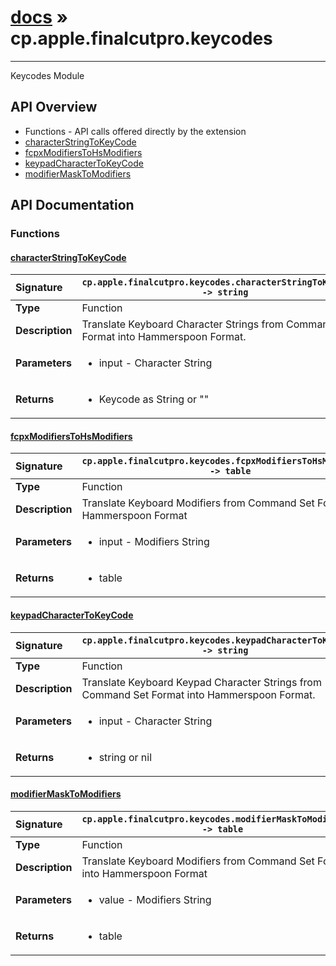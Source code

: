 # [docs](index.md) » cp.apple.finalcutpro.keycodes
---

Keycodes Module

## API Overview
* Functions - API calls offered directly by the extension
 * [characterStringToKeyCode](#characterstringtokeycode)
 * [fcpxModifiersToHsModifiers](#fcpxmodifierstohsmodifiers)
 * [keypadCharacterToKeyCode](#keypadcharactertokeycode)
 * [modifierMaskToModifiers](#modifiermasktomodifiers)

## API Documentation

### Functions

#### [characterStringToKeyCode](#characterstringtokeycode)
| <span style="float: left;">**Signature**</span> | <span style="float: left;">`cp.apple.finalcutpro.keycodes.characterStringToKeyCode() -> string` </span>                                                          |
| -----------------------------------------------------|---------------------------------------------------------------------------------------------------------|
| **Type**                                             | Function                                                                                         |
| **Description**                                      | Translate Keyboard Character Strings from Command Set Format into Hammerspoon Format.                                                                                         |
| **Parameters**                                       | <ul><li>input - Character String</li></ul> |
| **Returns**                                          | <ul><li>Keycode as String or ""</li></ul>          |

#### [fcpxModifiersToHsModifiers](#fcpxmodifierstohsmodifiers)
| <span style="float: left;">**Signature**</span> | <span style="float: left;">`cp.apple.finalcutpro.keycodes.fcpxModifiersToHsModifiers() -> table` </span>                                                          |
| -----------------------------------------------------|---------------------------------------------------------------------------------------------------------|
| **Type**                                             | Function                                                                                         |
| **Description**                                      | Translate Keyboard Modifiers from Command Set Format into Hammerspoon Format                                                                                         |
| **Parameters**                                       | <ul><li>input - Modifiers String</li></ul> |
| **Returns**                                          | <ul><li>table</li></ul>          |

#### [keypadCharacterToKeyCode](#keypadcharactertokeycode)
| <span style="float: left;">**Signature**</span> | <span style="float: left;">`cp.apple.finalcutpro.keycodes.keypadCharacterToKeyCode() -> string` </span>                                                          |
| -----------------------------------------------------|---------------------------------------------------------------------------------------------------------|
| **Type**                                             | Function                                                                                         |
| **Description**                                      | Translate Keyboard Keypad Character Strings from Command Set Format into Hammerspoon Format.                                                                                         |
| **Parameters**                                       | <ul><li>input - Character String</li></ul> |
| **Returns**                                          | <ul><li>string or nil</li></ul>          |

#### [modifierMaskToModifiers](#modifiermasktomodifiers)
| <span style="float: left;">**Signature**</span> | <span style="float: left;">`cp.apple.finalcutpro.keycodes.modifierMaskToModifiers() -> table` </span>                                                          |
| -----------------------------------------------------|---------------------------------------------------------------------------------------------------------|
| **Type**                                             | Function                                                                                         |
| **Description**                                      | Translate Keyboard Modifiers from Command Set Format into Hammerspoon Format                                                                                         |
| **Parameters**                                       | <ul><li>value - Modifiers String</li></ul> |
| **Returns**                                          | <ul><li>table</li></ul>          |

